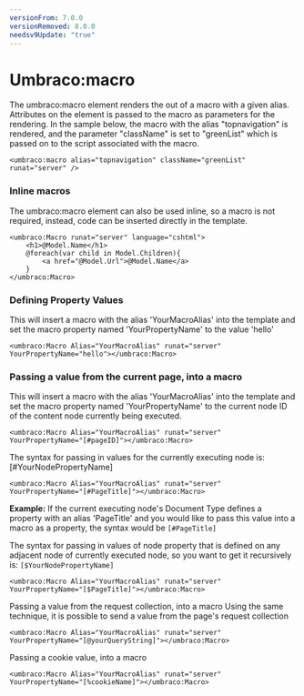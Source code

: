 ```yaml
---
versionFrom: 7.0.0
versionRemoved: 8.0.0
needsv9Update: "true"
---
```


# Umbraco:macro

The umbraco:macro element renders the out of a macro with a given alias. Attributes on the element is passed to the macro as parameters for the rendering.  In the sample below, the macro with the alias "topnavigation" is rendered, and the parameter "className" is set to "greenList" which is passed on to the script associated with the macro.

    <umbraco:macro alias="topnavigation" className="greenList" runat="server" />

### Inline macros

The umbraco:macro element can also be used inline, so a macro is not required, instead, code can be inserted directly in the template.

    <umbraco:Macro runat="server" language="cshtml">
        <h1>@Model.Name</h1>
        @foreach(var child in Model.Children){
            <a href="@Model.Url">@Model.Name</a>
        }
    </umbraco:Macro>

### Defining Property Values
This will insert a macro with the alias 'YourMacroAlias' into the template and set the macro property named 'YourPropertyName' to the value 'hello'

    <umbraco:Macro Alias="YourMacroAlias" runat="server" YourPropertyName="hello"></umbraco:Macro>

### Passing a value from the current page, into a macro
This will insert a macro with the alias 'YourMacroAlias' into the template and set the macro property named 'YourPropertyName' to the current node ID of the content node currently being executed.

    <umbraco:Macro Alias="YourMacroAlias" runat="server" YourPropertyName="[#pageID]"></umbraco:Macro>

The syntax for passing in values for the currently executing node is: [#YourNodePropertyName]

    <umbraco:Macro Alias="YourMacroAlias" runat="server" YourPropertyName="[#PageTitle]"></umbraco:Macro>

**Example:** If the current executing node's Document Type defines a property with an alias 'PageTitle' and you would like to pass this value into a macro as a property, the syntax would be `[#PageTitle]`

The syntax for passing in values of node property that is defined on any adjacent node of currently executed node, so you want to get it recursively is: `[$YourNodePropertyName]`

    <umbraco:Macro Alias="YourMacroAlias" runat="server" YourPropertyName="[$PageTitle]"></umbraco:Macro>

Passing a value from the request collection, into a macro
Using the same technique, it is possible to send a value from the page's request collection

    <umbraco:Macro Alias="YourMacroAlias" runat="server" YourPropertyName="[@yourQueryString]"></umbraco:Macro>

Passing a cookie value, into a macro

    <umbraco:Macro Alias="YourMacroAlias" runat="server" YourPropertyName="[%cookieName]"></umbraco:Macro>
